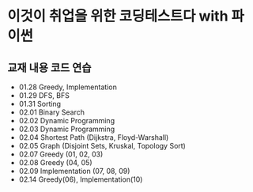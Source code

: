 # 이것이 취업을 위한 코딩테스트다 with 파이썬
## 교재 내용 코드 연습
+ 01.28 Greedy, Implementation
+ 01.29 DFS, BFS
+ 01.31 Sorting
+ 02.01 Binary Search
+ 02.02 Dynamic Programming
+ 02.03 Dynamic Programming
+ 02.04 Shortest Path (Dijkstra, Floyd-Warshall)
+ 02.05 Graph (Disjoint Sets, Kruskal, Topology Sort)
+ 02.07 Greedy (01, 02, 03)
+ 02.08 Greedy (04, 05)
+ 02.09 Implementation (07, 08, 09)
+ 02.14 Greedy(06), Implementation(10)
